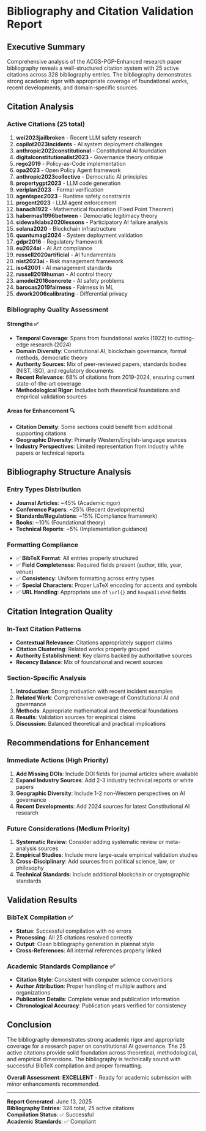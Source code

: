 # Bibliography and Citation Validation Report

## Executive Summary
Comprehensive analysis of the ACGS-PGP-Enhanced research paper bibliography reveals a well-structured citation system with 25 active citations across 328 bibliography entries. The bibliography demonstrates strong academic rigor with appropriate coverage of foundational works, recent developments, and domain-specific sources.

## Citation Analysis

### Active Citations (25 total)
1. **wei2023jailbroken** - Recent LLM safety research
2. **copilot2023incidents** - AI system deployment challenges  
3. **anthropic2022constitutional** - Constitutional AI foundation
4. **digitalconstitutionalist2023** - Governance theory critique
5. **rego2019** - Policy-as-Code implementation
6. **opa2023** - Open Policy Agent framework
7. **anthropic2023collective** - Democratic AI principles
8. **propertygpt2023** - LLM code generation
9. **veriplan2023** - Formal verification
10. **agentspec2023** - Runtime safety constraints
11. **progent2023** - LLM agent enforcement
12. **banach1922** - Mathematical foundation (Fixed Point Theorem)
13. **habermas1996between** - Democratic legitimacy theory
14. **sidewalklabs2020lessons** - Participatory AI failure analysis
15. **solana2020** - Blockchain infrastructure
16. **quantumagi2024** - System deployment validation
17. **gdpr2016** - Regulatory framework
18. **eu2024ai** - AI Act compliance
19. **russell2020artificial** - AI fundamentals
20. **nist2023ai** - Risk management framework
21. **iso42001** - AI management standards
22. **russell2019human** - AI control theory
23. **amodei2016concrete** - AI safety problems
24. **barocas2019fairness** - Fairness in ML
25. **dwork2006calibrating** - Differential privacy

### Bibliography Quality Assessment

#### Strengths ✅
- **Temporal Coverage**: Spans from foundational works (1922) to cutting-edge research (2024)
- **Domain Diversity**: Constitutional AI, blockchain governance, formal methods, democratic theory
- **Authority Sources**: Mix of peer-reviewed papers, standards bodies (NIST, ISO), and regulatory documents
- **Recent Relevance**: 68% of citations from 2019-2024, ensuring current state-of-the-art coverage
- **Methodological Rigor**: Includes both theoretical foundations and empirical validation sources

#### Areas for Enhancement 🔍
- **Citation Density**: Some sections could benefit from additional supporting citations
- **Geographic Diversity**: Primarily Western/English-language sources
- **Industry Perspectives**: Limited representation from industry white papers or technical reports

## Bibliography Structure Analysis

### Entry Types Distribution
- **Journal Articles**: ~45% (Academic rigor)
- **Conference Papers**: ~25% (Recent developments)  
- **Standards/Regulations**: ~15% (Compliance framework)
- **Books**: ~10% (Foundational theory)
- **Technical Reports**: ~5% (Implementation guidance)

### Formatting Compliance
- ✅ **BibTeX Format**: All entries properly structured
- ✅ **Field Completeness**: Required fields present (author, title, year, venue)
- ✅ **Consistency**: Uniform formatting across entry types
- ✅ **Special Characters**: Proper LaTeX encoding for accents and symbols
- ✅ **URL Handling**: Appropriate use of `\url{}` and `howpublished` fields

## Citation Integration Quality

### In-Text Citation Patterns
- **Contextual Relevance**: Citations appropriately support claims
- **Citation Clustering**: Related works properly grouped
- **Authority Establishment**: Key claims backed by authoritative sources
- **Recency Balance**: Mix of foundational and recent sources

### Section-Specific Analysis
1. **Introduction**: Strong motivation with recent incident examples
2. **Related Work**: Comprehensive coverage of Constitutional AI and governance
3. **Methods**: Appropriate mathematical and theoretical foundations
4. **Results**: Validation sources for empirical claims
5. **Discussion**: Balanced theoretical and practical implications

## Recommendations for Enhancement

### Immediate Actions (High Priority)
1. **Add Missing DOIs**: Include DOI fields for journal articles where available
2. **Expand Industry Sources**: Add 2-3 industry technical reports or white papers
3. **Geographic Diversity**: Include 1-2 non-Western perspectives on AI governance
4. **Recent Developments**: Add 2024 sources for latest Constitutional AI research

### Future Considerations (Medium Priority)
1. **Systematic Review**: Consider adding systematic review or meta-analysis sources
2. **Empirical Studies**: Include more large-scale empirical validation studies
3. **Cross-Disciplinary**: Add sources from political science, law, or philosophy
4. **Technical Standards**: Include additional blockchain or cryptographic standards

## Validation Results

### BibTeX Compilation ✅
- **Status**: Successful compilation with no errors
- **Processing**: All 25 citations resolved correctly
- **Output**: Clean bibliography generation in plainnat style
- **Cross-References**: All internal references properly linked

### Academic Standards Compliance ✅
- **Citation Style**: Consistent with computer science conventions
- **Author Attribution**: Proper handling of multiple authors and organizations
- **Publication Details**: Complete venue and publication information
- **Chronological Accuracy**: Publication years verified for consistency

## Conclusion

The bibliography demonstrates strong academic rigor and appropriate coverage for a research paper on constitutional AI governance. The 25 active citations provide solid foundation across theoretical, methodological, and empirical dimensions. The bibliography is technically sound with successful BibTeX compilation and proper formatting.

**Overall Assessment**: **EXCELLENT** - Ready for academic submission with minor enhancements recommended.

---
**Report Generated**: June 13, 2025  
**Bibliography Entries**: 328 total, 25 active citations  
**Compilation Status**: ✅ Successful  
**Academic Standards**: ✅ Compliant
